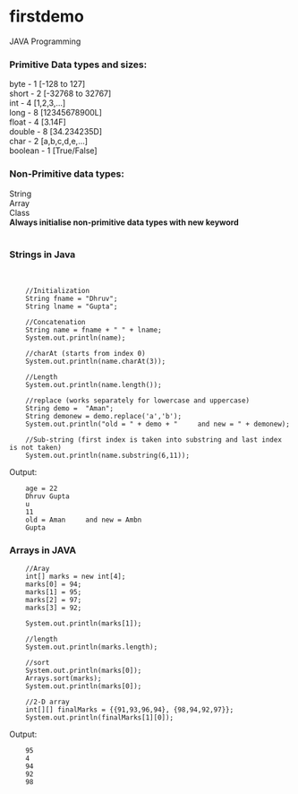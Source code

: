 # firstdemo
 JAVA Programming 
 <br>
 <h3>Primitive Data types and sizes:</h3>
 byte - 1 [-128 to 127]<br>
 short - 2 [-32768 to 32767]<br>
int - 4 [1,2,3,...]<br>
long - 8 [12345678900L]<br>
float - 4 [3.14F]<br>
double - 8 [34.234235D]<br>
char - 2 [a,b,c,d,e,...]<br>
boolean - 1 [True/False]

<h3>Non-Primitive data types:</h3>
String<br>
Array<br>
Class<br>
<b>Always initialise non-primitive data types with new keyword</b>
<br><br>
<h3>Strings in Java</h3><br>
        
        //Initialization
        String fname = "Dhruv";
        String lname = "Gupta";

        //Concatenation
        String name = fname + " " + lname;
        System.out.println(name);

        //charAt (starts from index 0)
        System.out.println(name.charAt(3));

        //Length
        System.out.println(name.length());

        //replace (works separately for lowercase and uppercase)
        String demo =  "Aman";
        String demonew = demo.replace('a','b');
        System.out.println("old = " + demo + "     and new = " + demonew);

        //Sub-string (first index is taken into substring and last index is not taken)
        System.out.println(name.substring(6,11));


Output:

        age = 22
        Dhruv Gupta
        u
        11
        old = Aman     and new = Ambn
        Gupta


<h3>Arrays in JAVA</h3>

        //Aray
        int[] marks = new int[4];
        marks[0] = 94;
        marks[1] = 95;
        marks[2] = 97;
        marks[3] = 92;

        System.out.println(marks[1]);

        //length
        System.out.println(marks.length);

        //sort
        System.out.println(marks[0]);
        Arrays.sort(marks);
        System.out.println(marks[0]);

        //2-D array
        int[][] finalMarks = {{91,93,96,94}, {98,94,92,97}};
        System.out.println(finalMarks[1][0]);

Output:

        95
        4
        94
        92
        98

